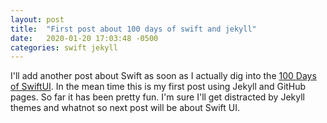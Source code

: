```yaml
---
layout: post
title:  "First post about 100 days of swift and jekyll"
date:   2020-01-20 17:03:48 -0500
categories: swift jekyll
---
```

I'll add another post about Swift as soon as I actually dig into the [100 Days of SwiftUI](https://www.hackingwithswift.com/100/swiftui). In the mean time this is my first post using Jekyll and GitHub pages. So far it has been pretty fun. I'm sure I'll get distracted by Jekyll themes and whatnot so next post will be about Swift UI.
